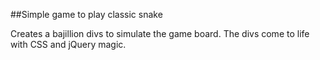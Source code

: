 ##Simple game to play classic snake

Creates a bajillion divs to simulate the game board. The divs come to life with CSS and jQuery magic.
